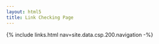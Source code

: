 ```yaml
---
layout: html5
title: Link Checking Page
---
```

{% include links.html nav=site.data.csp.200.navigation -%}
